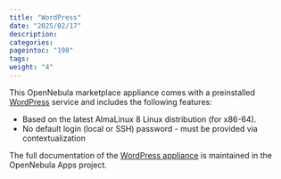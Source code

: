 ```yaml
---
title: "WordPress"
date: "2025/02/17"
description:
categories:
pageintoc: "198"
tags:
weight: "4"
---
```


<a id="service-wp"></a>

<!--# WordPress -->

This OpenNebula marketplace appliance comes with a preinstalled [WordPress](https://wordpress.org/) service and includes the following features:

* Based on the latest AlmaLinux 8 Linux distribution (for x86-64).
* No default login (local or SSH) password - must be provided via contextualization

The full documentation of the [WordPress appliance](https://github.com/OpenNebula/one-apps/wiki) is maintained in the OpenNebula Apps project.
